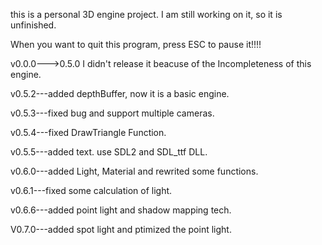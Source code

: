 this is a personal 3D engine project.
I am still working on it, so it is unfinished.

When you want to quit this program, press ESC to pause it!!!!

v0.0.0--->0.5.0  I didn't release it beacuse of the Incompleteness of this engine.

v0.5.2---added depthBuffer, now it is a basic engine.

v0.5.3---fixed bug and support multiple cameras.

v0.5.4---fixed DrawTriangle Function.

v0.5.5---added text. use SDL2 and SDL_ttf DLL.

v0.6.0---added Light, Material and rewrited some functions.

v0.6.1---fixed some calculation of light.

v0.6.6---added point light and shadow mapping tech.

V0.7.0---added spot light and ptimized the point light.
